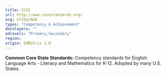 ```yaml
---
title: CCSS
url: http://www.corestandards.org/
org: CCSSO/NGA
types: "Competency & Achievement"
datalayers: ""
edlevels: "Primary,Secondary"
region:
origin: EdMatrix 1.0
---
```

**Common Core State Standards:** Competency standards for English Language Arts - Literacy and Mathematics for K-12. Adopted by many U.S. States.
